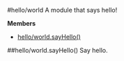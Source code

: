 <a name="module_hello/world"></a>
#hello/world
A module that says hello!

**Members**

* [hello/world.sayHello()](#module_hello/world.sayHello)

<a name="module_hello/world.sayHello"></a>
##hello/world.sayHello()
Say hello.

